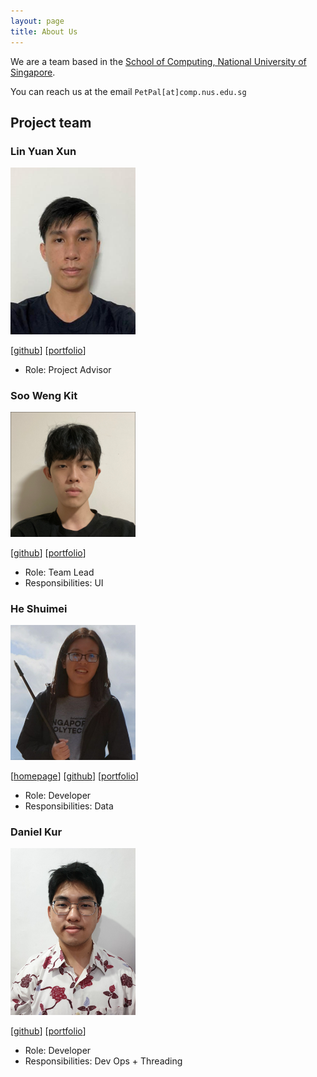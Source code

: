 ```yaml
---
layout: page
title: About Us
---
```


We are a team based in the [School of Computing, National University of Singapore](http://www.comp.nus.edu.sg).

You can reach us at the email `PetPal[at]comp.nus.edu.sg`

## Project team

### Lin Yuan Xun

<img src="images/team/yuanxun9834.png" width="200px">

[[github](https://github.com/YuanXun9834)]
[[portfolio](team/YuanXun9834.md)]

* Role: Project Advisor

### Soo Weng Kit

<img src="images/team/wengkit1.png" width="200px">

[[github](http://github.com/wengkit1)]
[[portfolio](team/wengkit1.md)]

* Role: Team Lead
* Responsibilities: UI

### He Shuimei

<img src="images/team/shuimeihe.png" width="200px">

[[homepage](https://shuimeihe.github.io/)]
[[github](http://github.com/shuimeihe)]
[[portfolio](team/shuimeihe.md)]

* Role: Developer
* Responsibilities: Data

### Daniel Kur

<img src="images/team/daniel-kur.png" width="200px">

[[github](http://github.com/daniel-kur)]
[[portfolio](team/daniel-kur.md)]

* Role: Developer
* Responsibilities: Dev Ops + Threading


